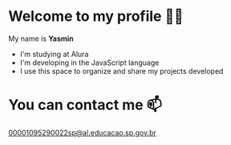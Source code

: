 # Welcome to my profile 💙💙

My name is **Yasmin**

- I'm studying at Alura
- I'm developing in the JavaScript language
- I use this space to organize and share my projects developed
  
 # You can contact me 📫
 00001095290022sp@al.educacao.sp.gov.br
